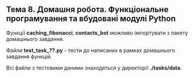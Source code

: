 ## Тема 8. Домашня робота. Функціональне програмування та вбудовані модулі Python

Функції **caching_fibonacci**, **contacts_bot** можливо імпортувати з пакету домашнього завдання.  

Файли **test_task_??.py** - тести до написаних в рамках домашнього завдання функцій.  

Всі файли з тестовими даними знаходяться у директорії **./tasks/data**.
